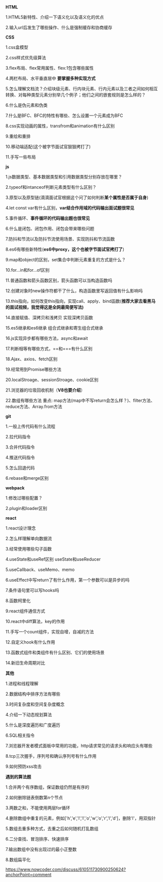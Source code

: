 **HTML**

1.HTML5新特性、介绍一下语义化以及语义化的优点

2.输入url后发生了哪些操作、什么是强制缓存和协商缓存

**CSS**

1.css盒模型

2.css样式优先级算法

3.flex布局、flex常用属性、flex:1包含哪些属性

4.两栏布局、水平垂直居中   **要掌握多种实现方式**

5.怎么理解文档流？介绍块级元素、行内块元素、行内元素以及三者之间如何相互转换、对每种类型元素分别举几个例子；他们之间的嵌套规则是怎么样的？

6.什么是伪元素和伪类

7.什么是BFC、BFC的特性有哪些、怎么设置一个元素成为BFC

8.css实现动画的属性，transfrom和animation有什么区别

9.重绘和重排

10.移动端适配(这个被字节面试官狠狠拷打了)

11.手写一些布局

**js**

1.js数据类型、基本数据类型和引用数据类型分别存放在哪里？

2.typeof和intanceof判断元素类型有什么区别？

3.原型以及原型链(滴滴面试官根据这个问了如何判断**某个属性是否属于自身**)

4.let const var有什么区别，**var结合作用域的代码输出面试题很常见**

5.事件循环、**事件循环的代码输出题也很常见**

6.什么是闭包、闭包作用、闭包会带来哪些问题

7.防抖和节流以及防抖节流使用场景、实现防抖和节流函数

8.es6有哪些新特性(**es6中proxy，这个也被字节面试官拷打了**)

9.map和object的区别，set集合中判断元素重复的方式是什么？

10.for...in和for...of区别

11.普通函数和箭头函数区别，箭头函数可以当构造函数吗

12.创建对象时new操作符都干了什么，构造函数里写返回值有什么影响吗

13.this指向，如何改变this指向，实现call、apply、bind函数(**推荐大家去看黑马的面试视频，我觉得这是全网最简便写法)**

14.直接赋值、深拷贝和浅拷贝    实现深拷贝函数

15.es5继承和es6继承   组合式继承和寄生组合式继承

16.js实现异步都有哪些方法，async和await

17.判断相等有哪些方式，==和===有什么区别

18.Ajax、axios、fetch区别

19.经常用到Promise哪些方法

20.localStroage、sessionStroage、cookie区别

21.浏览器的垃圾回收机制（**V8也要介绍**）

22.数组有哪些方法  重点: map方法(map中不写return会怎么样？)、filter方法、reduce方法、Array.from方法

**git**

1.一般上传代码有什么流程

2.拉代码指令

3.合并代码指令

4.推送代码指令

5.怎么回退代码

6.rebase和merge区别

**webpack**

1.修改过哪些配置？

2.plugin和loader区别

**react**

1.react设计理念

2.怎么样理解单向数据流

3.经常使用哪些勾子函数

4.useState和useRef区别   useState和useReducer

5.useCallback、useMemo、memo

6.useEffect中写return了有什么作用，第一个参数可以是异步的吗

7.条件语句里可以写hooks吗

8.函数柯里化

9.react组件通信方式

10.react中diff算法，key的作用

11.手写一个count组件，实现自增，自减的方法

12.自定义hook有什么作用

13.函数式组件和类组件有什么区别、它们的使用场景

14.新旧生命周期对比

**其他**

1.进程和线程理解

2.数据结构中排序方法有哪些

3.时间复杂度和空间复杂度概念

4.介绍一下动态规划算法

5.什么是深度遍历和广度遍历

6.SQL相关指令

7.浏览器开发者模式面板中常用的功能，http请求常见的请求头和响应头有哪些

8.tcp三次握手，序列号和确认序列号有什么作用

9.如何预防xss攻击

**遇到的算法题**

1.合并两个有序数组，保证数组仍然是有序的

2.如何删除链表倒数第n个节点

3.两数之和，不能使用两层for循环

4.删除数组中重复的元素，例如['h','e','l','l','o','w','o','r','l','d']，删除'l'，用双指针

5.数组去重多种方式，去重之后如何随机打乱数组

6.二分查找、冒泡排序、快速排序

7.输出数组中没有出现过的最小正整数

8.数组扁平化

 

 

 

https://www.nowcoder.com/discuss/610511730900250624?anchorPoint=comment

 
